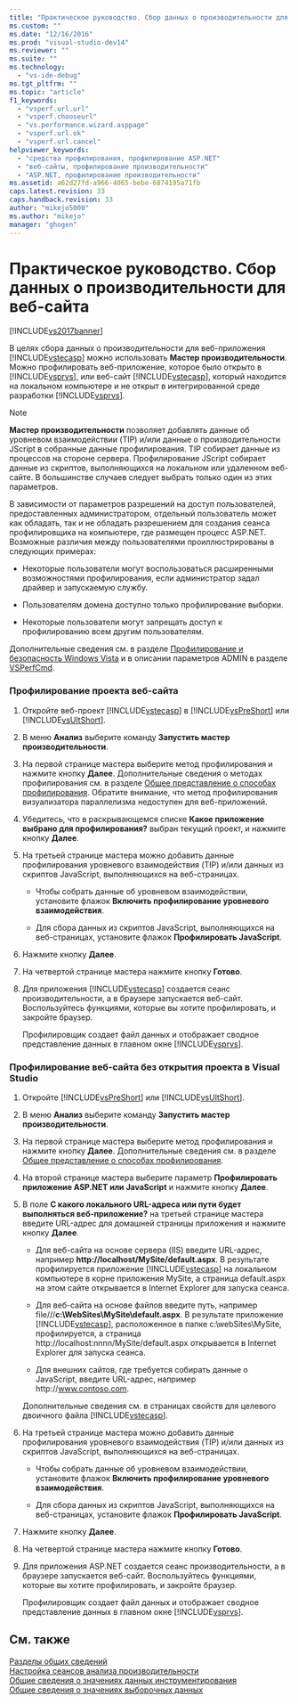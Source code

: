 ```yaml
---
title: "Практическое руководство. Сбор данных о производительности для веб-сайта | Microsoft Docs"
ms.custom: ""
ms.date: "12/16/2016"
ms.prod: "visual-studio-dev14"
ms.reviewer: ""
ms.suite: ""
ms.technology: 
  - "vs-ide-debug"
ms.tgt_pltfrm: ""
ms.topic: "article"
f1_keywords: 
  - "vsperf.url.url"
  - "vsperf.chooseurl"
  - "vs.performance.wizard.asppage"
  - "vsperf.url.ok"
  - "vsperf.url.cancel"
helpviewer_keywords: 
  - "средства профилирования, профилирование ASP.NET"
  - "веб-сайты, профилирование производительности"
  - "ASP.NET, профилирование производительности"
ms.assetid: a62d27fd-a966-4065-bebe-6874195a71fb
caps.latest.revision: 33
caps.handback.revision: 33
author: "mikejo5000"
ms.author: "mikejo"
manager: "ghogen"
---
```

# Практическое руководство. Сбор данных о производительности для веб-сайта
[!INCLUDE[vs2017banner](../code-quality/includes/vs2017banner.md)]

В целях сбора данных о производительности для веб\-приложения [!INCLUDE[vstecasp](../code-quality/includes/vstecasp_md.md)] можно использовать **Мастер производительности**. Можно профилировать веб\-приложение, которое было открыто в [!INCLUDE[vsprvs](../code-quality/includes/vsprvs_md.md)], или веб\-сайт [!INCLUDE[vstecasp](../code-quality/includes/vstecasp_md.md)], который находится на локальном компьютере и не открыт в интегрированной среде разработки [!INCLUDE[vsprvs](../code-quality/includes/vsprvs_md.md)].  
  
> [!NOTE]
>  **Мастер производительности** позволяет добавлять данные об уровневом взаимодействии \(TIP\) и\/или данные о производительности JScript в собранные данные профилирования. TIP собирает данные из процессов на стороне сервера. Профилирование JScript собирает данные из скриптов, выполняющихся на локальном или удаленном веб\-сайте. В большинстве случаев следует выбрать только один из этих параметров.  
  
 В зависимости от параметров разрешений на доступ пользователей, предоставленных администратором, отдельный пользователь может как обладать, так и не обладать разрешением для создания сеанса профилировщика на компьютере, где размещен процесс ASP.NET. Возможные различия между пользователями проиллюстрированы в следующих примерах:  
  
-   Некоторые пользователи могут воспользоваться расширенными возможностями профилирования, если администратор задал драйвер и запускаемую службу.  
  
-   Пользователям домена доступно только профилирование выборки.  
  
-   Некоторые пользователи могут запрещать доступ к профилированию всем другим пользователям.  
  
 Дополнительные сведения см. в разделе [Профилирование и безопасность Windows Vista](../profiling/profiling-and-windows-vista-security.md) и в описании параметров ADMIN в разделе [VSPerfCmd](../profiling/vsperfcmd.md).  
  
### Профилирование проекта веб\-сайта  
  
1.  Откройте веб\-проект [!INCLUDE[vstecasp](../code-quality/includes/vstecasp_md.md)] в [!INCLUDE[vsPreShort](../code-quality/includes/vspreshort_md.md)] или [!INCLUDE[vsUltShort](../code-quality/includes/vsultshort_md.md)].  
  
2.  В меню **Анализ** выберите команду **Запустить мастер производительности**.  
  
3.  На первой странице мастера выберите метод профилирования и нажмите кнопку **Далее**. Дополнительные сведения о методах профилирования см. в разделе [Общее представление о способах профилирования](../profiling/understanding-performance-collection-methods.md). Обратите внимание, что метод профилирования визуализатора параллелизма недоступен для веб\-приложений.  
  
4.  Убедитесь, что в раскрывающемся списке **Какое приложение выбрано для профилирования?** выбран текущий проект, и нажмите кнопку **Далее**.  
  
5.  На третьей странице мастера можно добавить данные профилирования уровневого взаимодействия \(TIP\) и\/или данных из скриптов JavaScript, выполняющихся на веб\-страницах.  
  
    -   Чтобы собрать данные об уровневом взаимодействии, установите флажок **Включить профилирование уровневого взаимодействия**.  
  
    -   Для сбора данных из скриптов JavaScript, выполняющихся на веб\-страницах, установите флажок **Профилировать JavaScript**.  
  
6.  Нажмите кнопку **Далее**.  
  
7.  На четвертой странице мастера нажмите кнопку **Готово**.  
  
8.  Для приложения [!INCLUDE[vstecasp](../code-quality/includes/vstecasp_md.md)] создается сеанс производительности, а в браузере запускается веб\-сайт. Воспользуйтесь функциями, которые вы хотите профилировать, и закройте браузер.  
  
     Профилировщик создает файл данных и отображает сводное представление данных в главном окне [!INCLUDE[vsprvs](../code-quality/includes/vsprvs_md.md)].  
  
### Профилирование веб\-сайта без открытия проекта в Visual Studio  
  
1.  Откройте [!INCLUDE[vsPreShort](../code-quality/includes/vspreshort_md.md)] или [!INCLUDE[vsUltShort](../code-quality/includes/vsultshort_md.md)].  
  
2.  В меню **Анализ** выберите команду **Запустить мастер производительности**.  
  
3.  На первой странице мастера выберите метод профилирования и нажмите кнопку **Далее**. Дополнительные сведения см. в разделе [Общее представление о способах профилирования](../profiling/understanding-performance-collection-methods.md).  
  
4.  На второй странице мастера выберите параметр **Профилировать приложение ASP.NET или JavaScript** и нажмите кнопку **Далее**.  
  
5.  В поле **С какого локального URL\-адреса или пути будет выполняться веб\-приложение?** на третьей странице мастера введите URL\-адрес для домашней страницы приложения и нажмите кнопку **Далее**.  
  
    -   Для веб\-сайта на основе сервера \(IIS\) введите URL\-адрес, например **http:\/\/localhost\/MySite\/default.aspx**. В результате профилируется приложение [!INCLUDE[vstecasp](../code-quality/includes/vstecasp_md.md)] на локальном компьютере в корне приложения MySite, а страница default.aspx на этом сайте открывается в Internet Explorer для запуска сеанса.  
  
    -   Для веб\-сайта на основе файлов введите путь, например file\/\/\/**c:\\WebSites\\MySite\\default.aspx**. В результате приложение [!INCLUDE[vstecasp](../code-quality/includes/vstecasp_md.md)], расположенное в папке c:\\webSites\\MySite, профилируется, а страница http:\/\/localhost:nnnn\/MySite\/default.aspx открывается в Internet Explorer для запуска сеанса.  
  
    -   Для внешних сайтов, где требуется собирать данные о JavaScript, введите URL\-адрес, например http:\/\/www.contoso.com.  
  
     Дополнительные сведения см. в страницах свойств для целевого двоичного файла [!INCLUDE[vstecasp](../code-quality/includes/vstecasp_md.md)].  
  
6.  На третьей странице мастера можно добавить данные профилирования уровневого взаимодействия \(TIP\) и\/или данных из скриптов JavaScript, выполняющихся на веб\-страницах.  
  
    -   Чтобы собрать данные об уровневом взаимодействии, установите флажок **Включить профилирование уровневого взаимодействия**.  
  
    -   Для сбора данных из скриптов JavaScript, выполняющихся на веб\-страницах, установите флажок **Профилировать JavaScript**.  
  
7.  Нажмите кнопку **Далее**.  
  
8.  На четвертой странице мастера нажмите кнопку **Готово**.  
  
9. Для приложения ASP.NET создается сеанс производительности, а в браузере запускается веб\-сайт. Воспользуйтесь функциями, которые вы хотите профилировать, и закройте браузер.  
  
     Профилировщик создает файл данных и отображает сводное представление данных в главном окне [!INCLUDE[vsprvs](../code-quality/includes/vsprvs_md.md)].  
  
## См. также  
 [Разделы общих сведений](../profiling/overviews-performance-tools.md)   
 [Настройка сеансов анализа производительности](../profiling/configuring-performance-sessions.md)   
 [Общие сведения о значениях данных инструментирования](../profiling/understanding-instrumentation-data-values.md)   
 [Общие сведения о значениях выборочных данных](../profiling/understanding-sampling-data-values.md)